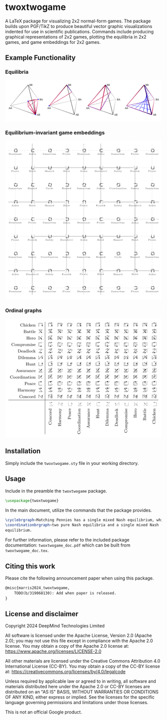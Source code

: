 # twoxtwogame

A LaTeX package for visualizing 2x2 normal-form games. The package builds upon
PGF/TikZ to produce beautiful vector graphic visualizations indented for use in
scientific publications. Commands include producing graphical representations
of 2x2 games, plotting the equilibria in 2x2 games, and game embeddings for 2x2
games.

## Example Functionality

### Equilibria

![Examples of Equilibria in 2x2 Games](images/equilibria.png)

### Equilibrium-invariant game embeddings

![Example space of game embeddings](images/embeddings.png)

###  Ordinal graphs

![Table of ordinal game graphs](images/ordinal_graphs.png)


## Installation

Simply include the `twoxtwogame.sty` file in your working directory.

## Usage

Include in the preamble the `twoxtwogame` package.

```tex
\usepackage{twoxtwogame}
```

In the main document, utilize the commands that the package provides.

```tex
\cyclebrgraph~Matching Pennies has a single mixed Nash equilibrium, while
\coordinationbrgraph~two pure Nash equilibria and a single mixed Nash
equilibrium.
```

For further information, please refer to the included package documentation:
`twoxtwogame_doc.pdf` which can be built from `twoxtwogame_doc.tex`.

## Citing this work

Please cite the following announcement paper when using this package.

```tex
@misc{marris2024_twoxtwogame,
    TODO(b/319068130): Add when paper is released.
}
```

## License and disclaimer

Copyright 2024 DeepMind Technologies Limited

All software is licensed under the Apache License, Version 2.0 (Apache 2.0);
you may not use this file except in compliance with the Apache 2.0 license.
You may obtain a copy of the Apache 2.0 license at:
https://www.apache.org/licenses/LICENSE-2.0

All other materials are licensed under the Creative Commons Attribution 4.0
International License (CC-BY). You may obtain a copy of the CC-BY license at:
https://creativecommons.org/licenses/by/4.0/legalcode

Unless required by applicable law or agreed to in writing, all software and
materials distributed here under the Apache 2.0 or CC-BY licenses are
distributed on an "AS IS" BASIS, WITHOUT WARRANTIES OR CONDITIONS OF ANY KIND,
either express or implied. See the licenses for the specific language governing
permissions and limitations under those licenses.

This is not an official Google product.

